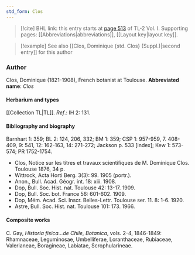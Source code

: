 ```yaml
---
std_form: Clos
---
```


> [!cite] BHL link: this entry starts at [page 513](https://www.biodiversitylibrary.org/page/33120644) of TL-2 Vol. I.
> Supporting pages: [[Abbreviations|abbreviations]], [[Layout key|layout key]].

> [!example] See also [[Clos, Dominique {std. Clos} (Suppl.)|second entry]] for this author

### Author

Clos, Dominique (1821-1908), French botanist at Toulouse. 
**Abbreviated name**: *Clos*

#### Herbarium and types

[[Collection TL|TL]].
*Ref*.: IH 2: 131.

#### Bibliography and biography

Barnhart 1: 359; BL 2: 124, 206, 332; BM 1: 359; CSP 1: 957-959, 7. 408-409, 9: 541, 12: 162-163, 14: 271-272; Jackson p. 533 \[index\]; Kew 1: 573-574; PR 1752-1754.
- Clos, Notice sur les titres et travaux scientifiques de M. Dominique Clos. Toulouse 1876, 34 p.
- Wittrock, Acta Horti Berg. 3(3): 99. 1905 (portr.).
- Anon., Bull. Acad. Géogr. int. 18: xiii. 1908.
- Dop, Bull. Soc. Hist. nat. Toulouse 42: 13-17. 1909.
- Dop, Bull. Soc. bot. France 56: 601-602. 1909.
- Dop, Mém. Acad. Sci. Inscr. Belles-Lettr. Toulouse ser. 11. 8: 1-6. 1920.
- Astre, Bull. Soc. Hist. nat. Toulouse 101: 173. 1966.

#### Composite works

C. Gay, *Historia fisica...de Chile, Botanica*, vols. 2-4, 1846-1849: Rhamnaceae, Leguminosae, Umbelliferae, Loranthaceae, Rubiaceae, Valerianeae, Boragineae, Labiatae, Scrophularineae.

